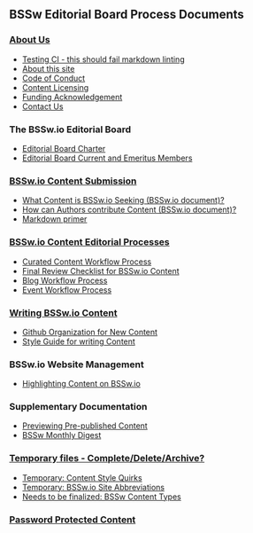 ## BSSw Editorial Board Process Documents

### [About Us](About/index.md)
  - [Testing CI - this should fail markdown linting]()
  - [About this site](About/AboutThisSite.md)
  - [Code of Conduct]()
  - [Content Licensing]()
  - [Funding Acknowledgement]()
  - [Contact Us]()

### The BSSw.io Editorial Board
  - [Editorial Board Charter]()
  - [Editorial Board Current and Emeritus Members]()

### [BSSw.io Content Submission](About/index.md)
  - [What Content is BSSw.io Seeking (BSSw.io document)?](About/WhatToContribute.md)
  - [How can Authors contribute Content (BSSw.io document)?](About/HowToContribute.md)  
  - [Markdown primer](About/MarkdownPrimer.md)

### [BSSw.io Content Editorial Processes](PublContent/index.md)
  - [Curated Content Workflow Process](PublContent/CuratedContentEditorialWorkflow.md)
  - [Final Review Checklist for BSSw.io Content](PublContent/ContentReviewchecklist.md)
  - [Blog Workflow Process]()
  - [Event Workflow Process]()

### [Writing BSSw.io Content](OrgNewContent/index.md)
  - [Github Organization for New Content](OrgNewContent/OrganizeNewContent.md)
  - [Style Guide for writing Content](ContentStyleGuide/ContentStyleGuide.md)

### BSSw.io Website Management
  - [Highlighting Content on BSSw.io]()

### Supplementary Documentation
  - [Previewing Pre-published Content]()
  - [BSSw Monthly Digest]()

### [Temporary files - Complete/Delete/Archive?](TmpFiles/index.md)
  - [Temporary: Content Style Quirks](TmpFiles/StyleQuirks.md)
  - [Temporary: BSSw.io Site Abbreviations](TmpFiles/Abbreviations.md)	
  - [Needs to be finalized: BSSw Content Types](Site/ContentTypes.md)

### [Password Protected Content](Protected/index.html)
